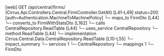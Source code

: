[web] GET /api/central/firms/  (Cirrus.Api.Controllers.Central.FirmController.GetAll)  [L41–L49] status=200 [auth=Authentication.MachineToMachinePolicy]
  └─ maps_to FirmDto [L44]
    └─ converts_to FirmWithStatsDto [L162]
  └─ calls CentralRepository.ReadTable [L44]
  └─ uses_service CentralRepository
    └─ method ReadTable [L44]
      └─ implementation Cirrus.Central.Data.CentralRepository.ReadTable [L10-L55]
  └─ impact_summary
    └─ services 1
      └─ CentralRepository
    └─ mappings 1
      └─ FirmDto

